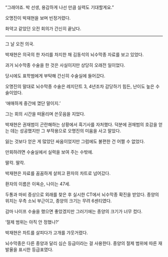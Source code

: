 “그래야죠. 박 선생, 용감하게 나선 만큼 실력도 기대할게요.”

오명진이 박재현을 보며 빈정거렸다.

화약고 같았던 오전 회의가 간신히 끝났다.

* * *

그 날 오전 의국.

박재현은 의국의 한 자리를 차지한 채 김동석의 뇌수막종 자료를 보고 있었다.

과거 뇌수막종 수술을 한 것은 사실이지만 상당히 오래전 일이었다.

당시에도 표학범에게 부탁해 간신히 수술실에 들어갔다.

오명진의 말대로 뇌수막종 수술은 레지던트 3, 4년조차 감당하기 힘든, 난이도 높은 수술이었다.

‘애매하게 중간에 꼈단 말이지.’

그는 회의 시간을 떠올리며 쓴웃음을 지었다.

박재현은 권재범이 곤란해하는 상황에서 흑기사를 자처했다. 덕분에 권재범의 호감을 얻는 데는 성공했지만 그 부작용으로 오명진의 미움을 사고 말았다.

잃는 것보다 얻은 게 많았던 싸움이었지만 그럼에도 불편한 건 어쩔 수 없었다.

만회하려면 수술실에서 실력을 보여 주는 수밖에.

딸칵. 딸칵.

박재현은 자료를 꼼꼼하게 살피고 환자의 차트로 넘어갔다.

환자의 이름은 이옥순, 나이는 47세.

두통과 마비 증상으로 외래를 찾은 후 실시한 CT에서 뇌수막종 확진을 받았다. 종양의 위치는 우측 소뇌 부근이고, 종양의 크기는 무려 6센티였다.

감마 나이프 수술을 했으면 좋았겠지만 그러기에는 종양의 크기가 너무 컸다.

‘절제 범위는 아직 안 정했나?’

박재현은 차트를 살피다가 고개를 갸웃거렸다.

뇌수막종은 다른 종양과 달리 심슨 등급이라는 걸 사용한다. 종양의 절제 범위에 따른 재발율을 표시한 등급표였다.